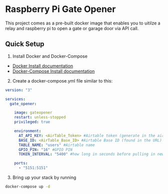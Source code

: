 # Raspberry Pi Gate Opener

This project comes as a pre-built docker image that enables you to uitilze a relay and raspberry pi to open a gate or garage door via API call.

## Quick Setup

1. Install Docker and Docker-Compose

- [Docker Install documentation](https://docs.docker.com/install/)
- [Docker-Compose Install documentation](https://docs.docker.com/compose/install/)

2. Create a docker-compose.yml file similar to this:

```yml
version: "3"

services:
  gate_opener:

    image: gateopener
    restart: unless-stopped
    privileged: true

    environment:
      AT_API_KEY: <AirTable_Token> #Airtable token (generate in the airtable dev portal and grant it access to the table)
      BASE_ID: <AirTable_Base_ID> #Airtable Base ID (found in the URL)
      TABLE_NAME: "users" #Airtable name
      GPIO_PIN: "16" #GPIO PIN
      TOKEN_INTERVAL: "5400" #how long in seconds before pulling in new tokens. (Free version has a limit of 1000 calls a month)

    ports:
      - "5151:5151"
```

3. Bring up your stack by running

```bash
docker-compose up -d
```
